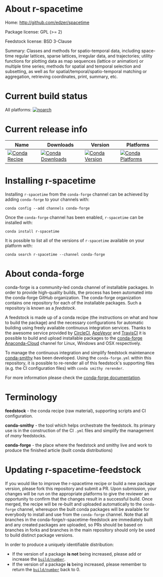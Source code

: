 About r-spacetime
=================

Home: http://github.com/edzer/spacetime

Package license: GPL (>= 2)

Feedstock license: BSD 3-Clause

Summary: Classes and methods for spatio-temporal data, including space-time regular lattices, sparse lattices, irregular data, and trajectories; utility functions for plotting data as map sequences (lattice or animation) or multiple time series; methods for spatial and temporal selection and subsetting, as well as for spatial/temporal/spatio-temporal matching or aggregation, retrieving coordinates, print, summary, etc.



Current build status
====================

All platforms:
[![noarch](https://img.shields.io/circleci/project/github/conda-forge/r-spacetime-feedstock/master.svg?label=noarch)](https://circleci.com/gh/conda-forge/r-spacetime-feedstock)

Current release info
====================

| Name | Downloads | Version | Platforms |
| --- | --- | --- | --- |
| [![Conda Recipe](https://img.shields.io/badge/recipe-r--spacetime-green.svg)](https://anaconda.org/conda-forge/r-spacetime) | [![Conda Downloads](https://img.shields.io/conda/dn/conda-forge/r-spacetime.svg)](https://anaconda.org/conda-forge/r-spacetime) | [![Conda Version](https://img.shields.io/conda/vn/conda-forge/r-spacetime.svg)](https://anaconda.org/conda-forge/r-spacetime) | [![Conda Platforms](https://img.shields.io/conda/pn/conda-forge/r-spacetime.svg)](https://anaconda.org/conda-forge/r-spacetime) |

Installing r-spacetime
======================

Installing `r-spacetime` from the `conda-forge` channel can be achieved by adding `conda-forge` to your channels with:

```
conda config --add channels conda-forge
```

Once the `conda-forge` channel has been enabled, `r-spacetime` can be installed with:

```
conda install r-spacetime
```

It is possible to list all of the versions of `r-spacetime` available on your platform with:

```
conda search r-spacetime --channel conda-forge
```


About conda-forge
=================

conda-forge is a community-led conda channel of installable packages.
In order to provide high-quality builds, the process has been automated into the
conda-forge GitHub organization. The conda-forge organization contains one repository
for each of the installable packages. Such a repository is known as a *feedstock*.

A feedstock is made up of a conda recipe (the instructions on what and how to build
the package) and the necessary configurations for automatic building using freely
available continuous integration services. Thanks to the awesome service provided by
[CircleCI](https://circleci.com/), [AppVeyor](https://www.appveyor.com/)
and [TravisCI](https://travis-ci.org/) it is possible to build and upload installable
packages to the [conda-forge](https://anaconda.org/conda-forge)
[Anaconda-Cloud](https://anaconda.org/) channel for Linux, Windows and OSX respectively.

To manage the continuous integration and simplify feedstock maintenance
[conda-smithy](https://github.com/conda-forge/conda-smithy) has been developed.
Using the ``conda-forge.yml`` within this repository, it is possible to re-render all of
this feedstock's supporting files (e.g. the CI configuration files) with ``conda smithy rerender``.

For more information please check the [conda-forge documentation](https://conda-forge.org/docs/).

Terminology
===========

**feedstock** - the conda recipe (raw material), supporting scripts and CI configuration.

**conda-smithy** - the tool which helps orchestrate the feedstock.
                   Its primary use is in the construction of the CI ``.yml`` files
                   and simplify the management of *many* feedstocks.

**conda-forge** - the place where the feedstock and smithy live and work to
                  produce the finished article (built conda distributions)


Updating r-spacetime-feedstock
==============================

If you would like to improve the r-spacetime recipe or build a new
package version, please fork this repository and submit a PR. Upon submission,
your changes will be run on the appropriate platforms to give the reviewer an
opportunity to confirm that the changes result in a successful build. Once
merged, the recipe will be re-built and uploaded automatically to the
`conda-forge` channel, whereupon the built conda packages will be available for
everybody to install and use from the `conda-forge` channel.
Note that all branches in the conda-forge/r-spacetime-feedstock are
immediately built and any created packages are uploaded, so PRs should be based
on branches in forks and branches in the main repository should only be used to
build distinct package versions.

In order to produce a uniquely identifiable distribution:
 * If the version of a package **is not** being increased, please add or increase
   the [``build/number``](https://conda.io/docs/user-guide/tasks/build-packages/define-metadata.html#build-number-and-string).
 * If the version of a package **is** being increased, please remember to return
   the [``build/number``](https://conda.io/docs/user-guide/tasks/build-packages/define-metadata.html#build-number-and-string)
   back to 0.
